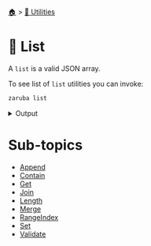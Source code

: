 <!--startTocHeader-->
[🏠](../../README.md) > [🔧 Utilities](../README.md)
# 🧺 List
<!--endTocHeader-->

A `list` is a valid JSON array.

To see list of `list` utilities you can invoke:

<!--startCode-->
```bash
zaruba list
```
 
<details>
<summary>Output</summary>
 
```````
JsonList manipulation utilities

Usage:
  zaruba list [command]

Available Commands:
  append      Append new values to jsonList
  contain     Find out whether jsonList contains string or not
  get         Get jsonList[index]
  join        Transform JSON list into single string
  length      Get list's length
  merge       Merge JSON lists
  rangeIndex  Print list indexes
  set         Set list[index] to value and return new JSON list
  validate    Check whether jsonList is valid JSON list or not

Flags:
  -h, --help   help for list

Use "zaruba list [command] --help" for more information about a command.
```````
</details>
<!--endCode-->


<!--startTocSubTopic-->
# Sub-topics
* [Append](append.md)
* [Contain](contain.md)
* [Get](get.md)
* [Join](join.md)
* [Length](length.md)
* [Merge](merge.md)
* [RangeIndex](rangeindex.md)
* [Set](set.md)
* [Validate](validate.md)
<!--endTocSubTopic-->